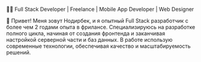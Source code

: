 👨‍💻 Full Stack Developer | Freelance | Mobile App Developer | Web Designer

🌟 Привет!
Меня зовут Нодирбек, и я опытный Full Stack разработчик с более чем 2 годами опыта в фрилансе. Специализируюсь на разработке полного цикла, начиная от создания фронтенда и заканчивая настройкой серверной части и баз данных. В работе использую современные технологии, обеспечивая качество и масштабируемость решений.
